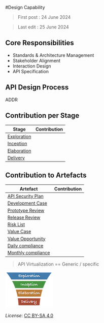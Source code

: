#Design Capability

> First post : 24 June 2024

> Last edit : 25 June 2024

## Core Responsibilities
- Standards & Architecture Management
- Stakeholder Alignment
- Interaction Design 
- API Specification

## API Design Process
ADDR

## Contribution per Stage
| Stage | Contribution |
| ----- | ------------ |
| [Exploration](/Stages/exploration.md) | |
| [Inception](/Stages/inception.md) | |
| [Elaboration](/Stages/elaboration.md) | |
| [Delivery](/Stages/delivery.md) | |

## Contribution to Artefacts
| Artefact | Contribution |
| ----- | ------------ |
| [API Security Plan](/Artefacts/sec-plan) | |
| [Development Case](/Artefacts/dev-case.md) | |
| [Prototype Review](/Artefacts/pro-review.md) | |
| [Release Review](/Artefacts/rel-review) | |
| [Risk List](/Artefacts/risklist.md) | |
| [Value Case](/Artefacts/val-case.md) | |
| [Value Opportunity](/Artefacts/val-oppo.md) | |
| [Daily compliance](/Artefacts/dailyCompliance.md) | |
| [Monthly compliance](/Artefacts/monthlyCompliance.md) | |

> API Virtualization == Generic / specific

[<img src="/images/leanupLogo s.png" alt="drawing" class="center" width="150"/>](/Capabilities/overview.md)

*License*: [CC BY-SA 4.0](https://creativecommons.org/licenses/by-sa/4.0/deed.en)


